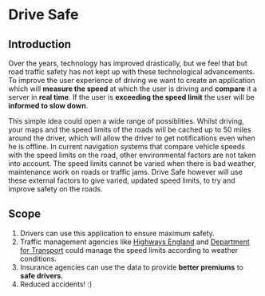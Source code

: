 # Drive Safe

## Introduction

Over the years, technology has improved drastically, but we feel that but road traffic safety has not kept up with these technological advancements. To improve the user experience of driving we want to create an application which will **measure the speed** at which the user is driving and **compare** it a server in **real time**. If the user is **exceeding the speed limit** the user will be **informed to slow down**.

This simple idea could open a wide range of possiblities. Whilst driving, your maps and the speed limits of the roads will be cached up to 50 miles around the driver, which will allow the driver to get notifications even when he is offline. In current navigation systems that compare vehicle speeds with the speed limits on the road, other environmental factors are not taken into account. The speed limits cannot be varied when there is bad weather, maintenance work on roads or traffic jams. Drive Safe however will use these external factors to give varied, updated speed limits, to try and improve safety on the roads.

## Scope

1. Drivers can use this application to ensure maximum safety.
2. Traffic management agencies like [Highways England](http://www.highways.gov.uk/traffic-information/) and [Department for Transport](https://www.gov.uk/government/organisations/department-for-transport) could manage the speed limits according to weather conditions.
3. Insurance agencies can use the data to provide **better premiums** to **safe drivers**.
4. Reduced accidents! :)
